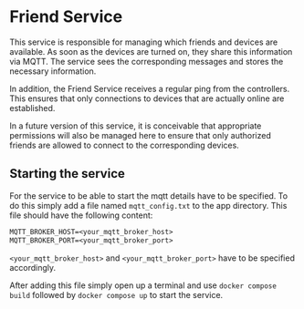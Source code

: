 # Friend Service
This service is responsible for managing which friends and devices are available. As soon as the devices are turned on, they share this information via MQTT. The service sees the corresponding messages and stores the necessary information.

In addition, the Friend Service receives a regular ping from the controllers. This ensures that only connections to devices that are actually online are established.

In a future version of this service, it is conceivable that appropriate permissions will also be managed here to ensure that only authorized friends are allowed to connect to the corresponding devices.

## Starting the service
For the service to be able to start the mqtt details have to be specified. To do this simply add a file named `mqtt_config.txt` to the app directory.
This file should have the following content:
```txt
MQTT_BROKER_HOST=<your_mqtt_broker_host>
MQTT_BROKER_PORT=<your_mqtt_broker_port>
```
`<your_mqtt_broker_host>` and `<your_mqtt_broker_port>` have to be specified accordingly.  

After adding this file simply open up a terminal and use `docker compose build` followed by `docker compose up` to start the service.